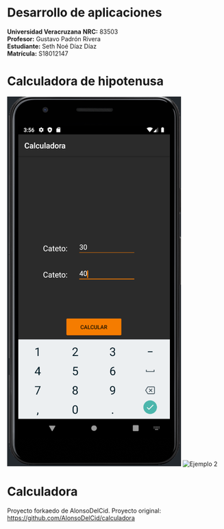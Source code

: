 # Desarrollo de aplicaciones
**Universidad Veracruzana**
**NRC:** 83503<br>
**Profesor:** Gustavo Padrón Rivera<br>
**Estudiante:** Seth Noé Díaz Díaz<br>
**Matrícula:** S18012147<br>


# Calculadora de hipotenusa
![Ejemplo 1](https://github.com/Sethndd/calculadora/blob/master/Imagenes/example.png)
![Ejemplo 2](https://github.com/Sethndd/calculadora/tree/master/imagenes//example2.png)

# Calculadora
Proyecto forkaedo de AlonsoDelCid.
Proyecto original: <https://github.com/AlonsoDelCid/calculadora>
